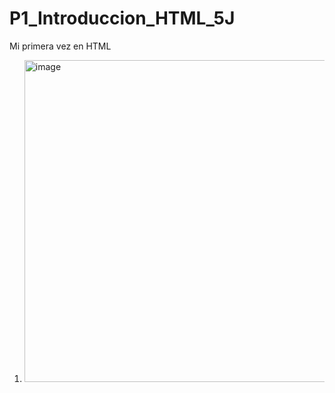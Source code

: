 # P1_Introduccion_HTML_5J
Mi primera vez en HTML
1. <img width="1113" height="515" alt="image" src="https://github.com/user-attachments/assets/ee02c660-f2ac-480c-ae3f-38b4ff51d02c" />
